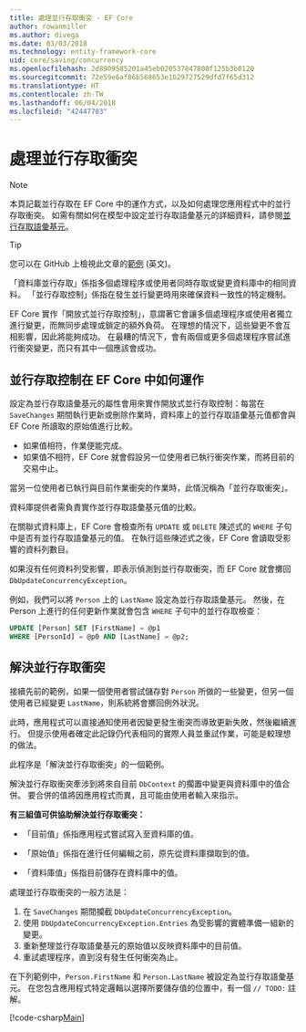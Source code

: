 ```yaml
---
title: 處理並行存取衝突 - EF Core
author: rowanmiller
ms.author: divega
ms.date: 03/03/2018
ms.technology: entity-framework-core
uid: core/saving/concurrency
ms.openlocfilehash: 2d8909585201a45eb020537847800f125b3b0120
ms.sourcegitcommit: 72e59e6af86b568653e1b29727529dfd7f65d312
ms.translationtype: HT
ms.contentlocale: zh-TW
ms.lasthandoff: 06/04/2018
ms.locfileid: "42447783"
---
```

# <a name="handling-concurrency-conflicts"></a>處理並行存取衝突

> [!NOTE]
> 本頁記載並行存取在 EF Core 中的運作方式，以及如何處理您應用程式中的並行存取衝突。 如需有關如何在模型中設定並行存取語彙基元的詳細資料，請參閱[並行存取語彙基元](xref:core/modeling/concurrency)。

> [!TIP]
> 您可以在 GitHub 上檢視此文章的[範例](https://github.com/aspnet/EntityFramework.Docs/tree/master/samples/core/Saving/Saving/Concurrency/) \(英文\)。

「資料庫並行存取」係指多個處理程序或使用者同時存取或變更資料庫中的相同資料。 「並行存取控制」係指在發生並行變更時用來確保資料一致性的特定機制。

EF Core 實作「開放式並行存取控制」，意謂著它會讓多個處理程序或使用者獨立進行變更，而無同步處理或鎖定的額外負荷。 在理想的情況下，這些變更不會互相影響，因此將能夠成功。 在最糟的情況下，會有兩個或更多個處理程序嘗試進行衝突變更，而只有其中一個應該會成功。

## <a name="how-concurrency-control-works-in-ef-core"></a>並行存取控制在 EF Core 中如何運作

設定為並行存取語彙基元的屬性會用來實作開放式並行存取控制：每當在 `SaveChanges` 期間執行更新或刪除作業時，資料庫上的並行存取語彙基元值都會與 EF Core 所讀取的原始值進行比較。

- 如果值相符，作業便能完成。
- 如果值不相符，EF Core 就會假設另一位使用者已執行衝突作業，而將目前的交易中止。

當另一位使用者已執行與目前作業衝突的作業時，此情況稱為「並行存取衝突」。

資料庫提供者需負責實作並行存取語彙基元值的比較。

在關聯式資料庫上，EF Core 會檢查所有 `UPDATE` 或 `DELETE` 陳述式的 `WHERE` 子句中是否有並行存取語彙基元的值。 在執行這些陳述式之後，EF Core 會讀取受影響的資料列數目。

如果沒有任何資料列受影響，即表示偵測到並行存取衝突，而 EF Core 就會擲回 `DbUpdateConcurrencyException`。

例如，我們可以將 `Person` 上的 `LastName` 設定為並行存取語彙基元。 然後，在 Person 上進行的任何更新作業就會包含 `WHERE` 子句中的並行存取檢查：

``` sql
UPDATE [Person] SET [FirstName] = @p1
WHERE [PersonId] = @p0 AND [LastName] = @p2;
```

## <a name="resolving-concurrency-conflicts"></a>解決並行存取衝突

接續先前的範例，如果一個使用者嘗試儲存對 `Person` 所做的一些變更，但另一個使用者已經變更 `LastName`，則系統將會擲回例外狀況。

此時，應用程式可以直接通知使用者因變更發生衝突而導致更新失敗，然後繼續進行。 但提示使用者確定此記錄仍代表相同的實際人員並重試作業，可能是較理想的做法。

此程序是「解決並行存取衝突」的一個範例。

解決並行存取衝突牽涉到將來自目前 `DbContext` 的擱置中變更與資料庫中的值合併。 要合併的值將因應用程式而異，且可能由使用者輸入來指示。

**有三組值可供協助解決並行存取衝突：**

* 「目前值」係指應用程式嘗試寫入至資料庫的值。

* 「原始值」係指在進行任何編輯之前，原先從資料庫擷取到的值。

* 「資料庫值」係指目前儲存在資料庫中的值。

處理並行存取衝突的一般方法是：

1. 在 `SaveChanges` 期間攔截 `DbUpdateConcurrencyException`。
2. 使用 `DbUpdateConcurrencyException.Entries` 為受影響的實體準備一組新的變更。
3. 重新整理並行存取語彙基元的原始值以反映資料庫中的目前值。
4. 重試處理程序，直到沒有發生任何衝突為止。

在下列範例中，`Person.FirstName` 和 `Person.LastName` 被設定為並行存取語彙基元。 在您包含應用程式特定邏輯以選擇所要儲存值的位置中，有一個 `// TODO:` 註解。

[!code-csharp[Main](../../../samples/core/Saving/Saving/Concurrency/Sample.cs?name=ConcurrencyHandlingCode&highlight=34-35)]
